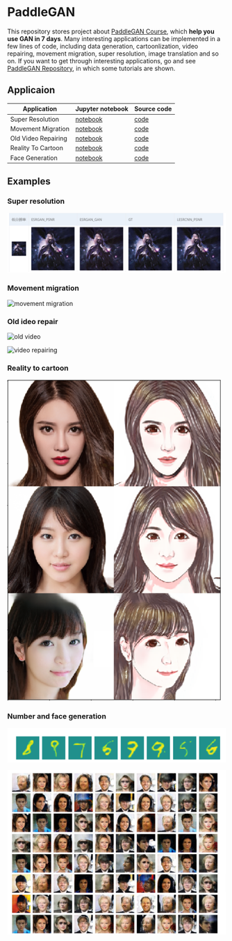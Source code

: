 # PaddleGAN
This repository stores project about [PaddleGAN Course](https://aistudio.baidu.com/aistudio/education/group/info/16651), which **help you use GAN in 7 days**. Many interesting applications can be implemented in a few lines of code, including data generation, cartoonlization, video repairing, movement migration, super resolution, image translation and so on. If you want to get through interesting applications, go and see [PaddleGAN Repository](https://github.com/PaddlePaddle/PaddleGAN), in which some tutorials are shown.

## Applicaion

|Application|Jupyter notebook|Source code|
|------|------|---------|
|Super Resolution|[notebook](./jupyternotebook/PaddleGAN-6.ipynb)|[code](./python/PaddleGAN-6.py)|
|Movement Migration|[notebook](./jupyternotebook/PaddleGAN-5.ipynb)|[code](./python/PaddleGAN-5.py)|
|Old Video Repairing|[notebook](./jupyternotebook/PaddleGAN-4.ipynb)|[code](./python/PaddleGAN-4.py)|
|Reality To Cartoon|[notebook](./jupyternotebook/PaddleGAN-3.ipynb)|[code](./python/PaddleGAN-3.py)|
|Face Generation|[notebook](./jupyternotebook/PaddleGAN-1.ipynb)|[code](./python/PaddleGAN-1.py)|

## Examples

### Super resolution

![super resolution](./pics/super%20resolution.png)

### Movement migration

![movement migration](./pics/movement%20migration.gif)

### Old ideo repair

![old video](./pics/moderntimes.gif)

![video repairing](./pics/moderntimes_output.gif)

### Reality to cartoon

![cartoon](./pics/cartoon.png)

### Number and face generation

![number generation](./pics/number%20generation.png)

![face generation](./pics/face%20generation.png)

